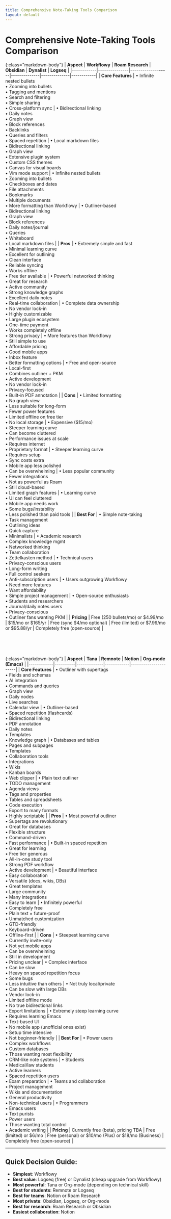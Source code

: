 ```yaml
---
title: Comprehensive Note-Taking Tools Comparison
layout: default
---
```


# Comprehensive Note-Taking Tools Comparison

{:class="markdown-body"}
| **Aspect** | **Workflowy** | **Roam Research** | **Obsidian** | **Dynalist** | **Logseq** |
|------------|---------------|-------------------|--------------|--------------|------------|
| **Core Features** | • Infinite nested bullets<br>• Zooming into bullets<br>• Tagging and mentions<br>• Search and filtering<br>• Simple sharing<br>• Cross-platform sync | • Bidirectional linking<br>• Daily notes<br>• Graph view<br>• Block references<br>• Backlinks<br>• Queries and filters<br>• Spaced repetition | • Local markdown files<br>• Bidirectional linking<br>• Graph view<br>• Extensive plugin system<br>• Custom CSS themes<br>• Canvas for visual boards<br>• Vim mode support | • Infinite nested bullets<br>• Zooming into bullets<br>• Checkboxes and dates<br>• File attachments<br>• Bookmarks<br>• Multiple documents<br>• More formatting than Workflowy | • Outliner-based<br>• Bidirectional linking<br>• Graph view<br>• Block references<br>• Daily notes/journal<br>• Queries<br>• Whiteboard<br>• Local markdown files |
| **Pros** | • Extremely simple and fast<br>• Minimal learning curve<br>• Excellent for outlining<br>• Clean interface<br>• Reliable syncing<br>• Works offline<br>• Free tier available | • Powerful networked thinking<br>• Great for research<br>• Active community<br>• Strong knowledge graphs<br>• Excellent daily notes<br>• Real-time collaboration | • Complete data ownership<br>• No vendor lock-in<br>• Highly customizable<br>• Large plugin ecosystem<br>• One-time payment<br>• Works completely offline<br>• Strong privacy | • More features than Workflowy<br>• Still simple to use<br>• Affordable pricing<br>• Good mobile apps<br>• Inbox feature<br>• Better formatting options | • Free and open-source<br>• Local-first<br>• Combines outliner + PKM<br>• Active development<br>• No vendor lock-in<br>• Privacy-focused<br>• Built-in PDF annotation |
| **Cons** | • Limited formatting<br>• No graph view<br>• Less suitable for long-form<br>• Fewer power features<br>• Limited offline on free tier<br>• No local storage | • Expensive ($15/mo)<br>• Steeper learning curve<br>• Can become cluttered<br>• Performance issues at scale<br>• Requires internet<br>• Proprietary format | • Steeper learning curve<br>• Requires setup<br>• Sync costs extra<br>• Mobile app less polished<br>• Can be overwhelming | • Less popular community<br>• Fewer integrations<br>• Not as powerful as Roam<br>• Still cloud-based<br>• Limited graph features | • Learning curve<br>• UI can feel cluttered<br>• Mobile app needs work<br>• Some bugs/instability<br>• Less polished than paid tools |
| **Best For** | • Simple note-taking<br>• Task management<br>• Outlining ideas<br>• Quick capture<br>• Minimalists | • Academic research<br>• Complex knowledge mgmt<br>• Networked thinking<br>• Team collaboration<br>• Zettelkasten method | • Technical users<br>• Privacy-conscious users<br>• Long-form writing<br>• Full control seekers<br>• Anti-subscription users | • Users outgrowing Workflowy<br>• Need more features<br>• Want affordability<br>• Simple project management | • Open-source enthusiasts<br>• Students and researchers<br>• Journal/daily notes users<br>• Privacy-conscious<br>• Outliner fans wanting PKM |
| **Pricing** | Free (250 bullets/mo) or $4.99/mo | $15/mo or $165/yr | Free (sync $4/mo optional) | Free (limited) or $7.99/mo or $95.88/yr | Completely free (open-source) |

<br/>
<br/>
<br/>

{:class="markdown-body"}
| **Aspect** | **Tana** | **Remnote** | **Notion** | **Org-mode (Emacs)** |
|------------|----------|-------------|------------|----------------------|
| **Core Features** | • Outliner with supertags<br>• Fields and schemas<br>• AI integration<br>• Commands and queries<br>• Graph view<br>• Daily nodes<br>• Live searches<br>• Calendar view | • Outliner-based<br>• Spaced repetition (flashcards)<br>• Bidirectional linking<br>• PDF annotation<br>• Daily notes<br>• Templates<br>• Knowledge graph | • Databases and tables<br>• Pages and subpages<br>• Templates<br>• Collaboration tools<br>• Integrations<br>• Wikis<br>• Kanban boards<br>• Web clipper | • Plain text outliner<br>• TODO management<br>• Agenda views<br>• Tags and properties<br>• Tables and spreadsheets<br>• Code execution<br>• Export to many formats<br>• Highly scriptable |
| **Pros** | • Most powerful outliner<br>• Supertags are revolutionary<br>• Great for databases<br>• Flexible structure<br>• Command-driven<br>• Fast performance | • Built-in spaced repetition<br>• Great for learning<br>• Free tier generous<br>• All-in-one study tool<br>• Strong PDF workflow<br>• Active development | • Beautiful interface<br>• Easy collaboration<br>• Versatile (docs, wikis, DBs)<br>• Great templates<br>• Large community<br>• Many integrations<br>• Easy to learn | • Infinitely powerful<br>• Completely free<br>• Plain text = future-proof<br>• Unmatched customization<br>• GTD-friendly<br>• Keyboard-driven<br>• Offline-first |
| **Cons** | • Steepest learning curve<br>• Currently invite-only<br>• Not yet mobile apps<br>• Can be overwhelming<br>• Still in development<br>• Pricing unclear | • Complex interface<br>• Can be slow<br>• Heavy on spaced repetition focus<br>• Some bugs<br>• Less intuitive than others | • Not truly local/private<br>• Can be slow with large DBs<br>• Vendor lock-in<br>• Limited offline mode<br>• No true bidirectional links<br>• Export limitations | • Extremely steep learning curve<br>• Requires learning Emacs<br>• Text-based UI<br>• No mobile app (unofficial ones exist)<br>• Setup time intensive<br>• Not beginner-friendly |
| **Best For** | • Power users<br>• Complex workflows<br>• Custom databases<br>• Those wanting most flexibility<br>• CRM-like note systems | • Students<br>• Medical/law students<br>• Active learners<br>• Spaced repetition users<br>• Exam preparation | • Teams and collaboration<br>• Project management<br>• Wikis and documentation<br>• General productivity<br>• Non-technical users | • Programmers<br>• Emacs users<br>• Text purists<br>• Power users<br>• Those wanting total control<br>• Academic writing |
| **Pricing** | Currently free (beta), pricing TBA | Free (limited) or $6/mo | Free (personal) or $10/mo (Plus) or $18/mo (Business) | Completely free (open-source) |

---

## Quick Decision Guide:

- **Simplest**: Workflowy
- **Best value**: Logseq (free) or Dynalist (cheap upgrade from Workflowy)
- **Most powerful**: Tana or Org-mode (depending on technical skill)
- **Best for students**: Remnote or Logseq
- **Best for teams**: Notion or Roam Research
- **Most private**: Obsidian, Logseq, or Org-mode
- **Best for research**: Roam Research or Obsidian
- **Easiest collaboration**: Notion
